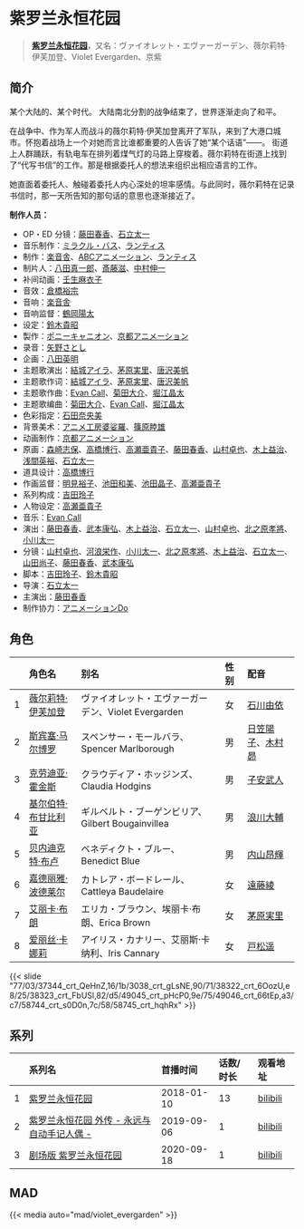 # 紫罗兰永恒花园


> <u>**[紫罗兰永恒花园](https://bgm.tv/subject/183878)**</u>，又名：ヴァイオレット・エヴァーガーデン、薇尔莉特·伊芙加登、Violet Evergarden、京紫

## 简介

某个大陆的、某个时代。
大陆南北分割的战争结束了，世界逐渐走向了和平。

在战争中、作为军人而战斗的薇尔莉特·伊芙加登离开了军队，来到了大港口城市。怀抱着战场上一个对她而言比谁都重要的人告诉了她“某个话语”――。
街道上人群踊跃，有轨电车在排列着煤气灯的马路上穿梭着。薇尔莉特在街道上找到了“代写书信”的工作。那是根据委托人的想法来组织出相应语言的工作。

她直面着委托人、触碰着委托人内心深处的坦率感情。与此同时，薇尔莉特在记录书信时，那一天所告知的那句话的意思也逐渐接近了。

**制作人员：**
- OP・ED 分镜：[藤田春香](https://bgm.tv/person/1498)、[石立太一](https://bgm.tv/person/11258)
- 音乐制作：[ミラクル・バス](https://bgm.tv/person/29527)、[ランティス](https://bgm.tv/person/57)
- 制作：[楽音舎](https://bgm.tv/person/6132)、[ABCアニメーション](https://bgm.tv/person/28583)、[ランティス](https://bgm.tv/person/57)
- 制片人：[八田真一郎](https://bgm.tv/person/32620)、[斎藤滋](https://bgm.tv/person/2030)、[中村伸一](https://bgm.tv/person/12408)
- 补间动画：[壬生麻衣子](https://bgm.tv/person/35360)
- 音效：[倉橋裕宗](https://bgm.tv/person/21457)
- 音响：[楽音舎](https://bgm.tv/person/6132)
- 音响监督：[鶴岡陽太](https://bgm.tv/person/29)
- 设定：[鈴木貴昭](https://bgm.tv/person/13327)
- 製作：[ポニーキャニオン](https://bgm.tv/person/64)、[京都アニメーション](https://bgm.tv/person/2481)
- 录音：[矢野さとし](https://bgm.tv/person/3793)
- 企画：[八田英明](https://bgm.tv/person/32621)
- 主题歌演出：[結城アイラ](https://bgm.tv/person/5873)、[茅原実里](https://bgm.tv/person/4421)、[唐沢美帆](https://bgm.tv/person/11243)
- 主题歌作词：[結城アイラ](https://bgm.tv/person/5873)、[茅原実里](https://bgm.tv/person/4421)、[唐沢美帆](https://bgm.tv/person/11243)
- 主题歌作曲：[Evan Call](https://bgm.tv/person/10895)、[菊田大介](https://bgm.tv/person/7794)、[堀江晶太](https://bgm.tv/person/9254)
- 主题歌编曲：[菊田大介](https://bgm.tv/person/7794)、[Evan Call](https://bgm.tv/person/10895)、[堀江晶太](https://bgm.tv/person/9254)
- 色彩指定：[石田奈央美](https://bgm.tv/person/2033)
- 背景美术：[アニメ工房婆娑羅](https://bgm.tv/person/35237)、[篠原睦雄](https://bgm.tv/person/23748)
- 动画制作：[京都アニメーション](https://bgm.tv/person/2481)
- 原画：[森崎志保](https://bgm.tv/person/35359)、[高橋博行](https://bgm.tv/person/3414)、[高瀬亜貴子](https://bgm.tv/person/20737)、[藤田春香](https://bgm.tv/person/1498)、[山村卓也](https://bgm.tv/person/15808)、[木上益治](https://bgm.tv/person/2227)、[浅間英裕](https://bgm.tv/person/36834)、[石立太一](https://bgm.tv/person/11258)
- 道具设计：[高橋博行](https://bgm.tv/person/3414)
- 作画监督：[明見裕子](https://bgm.tv/person/27395)、[池田和美](https://bgm.tv/person/3173)、[池田晶子](https://bgm.tv/person/2032)、[高瀬亜貴子](https://bgm.tv/person/20737)
- 系列构成：[吉田玲子](https://bgm.tv/person/508)
- 人物设定：[高瀬亜貴子](https://bgm.tv/person/20737)
- 音乐：[Evan Call](https://bgm.tv/person/10895)
- 演出：[藤田春香](https://bgm.tv/person/1498)、[武本康弘](https://bgm.tv/person/669)、[木上益治](https://bgm.tv/person/2227)、[石立太一](https://bgm.tv/person/11258)、[山村卓也](https://bgm.tv/person/15808)、[北之原孝將](https://bgm.tv/person/12660)、[小川太一](https://bgm.tv/person/12657)
- 分镜：[山村卓也](https://bgm.tv/person/15808)、[河浪栄作](https://bgm.tv/person/12656)、[小川太一](https://bgm.tv/person/12657)、[北之原孝將](https://bgm.tv/person/12660)、[木上益治](https://bgm.tv/person/2227)、[石立太一](https://bgm.tv/person/11258)、[山田尚子](https://bgm.tv/person/3687)、[藤田春香](https://bgm.tv/person/1498)、[武本康弘](https://bgm.tv/person/669)
- 脚本：[吉田玲子](https://bgm.tv/person/508)、[鈴木貴昭](https://bgm.tv/person/13327)
- 导演：[石立太一](https://bgm.tv/person/11258)
- 主演出：[藤田春香](https://bgm.tv/person/1498)
- 制作协力：[アニメーションDo](https://bgm.tv/person/23265)

## 角色

|     |   角色名   |   别名  | 性别 |  配音  |
|:--- |:------  |:----      |:---  |:--   |
| 1 | [薇尔莉特·伊芙加登](https://bgm.tv/character/37344) | ヴァイオレット・エヴァーガーデン、Violet Evergarden | 女 | [石川由依](https://bgm.tv/person/5727) |
| 2 | [斯宾塞·马尔博罗](https://bgm.tv/character/3038) | スペンサー・モールバラ、Spencer Marlborough | 男 | [日笠陽子](https://bgm.tv/person/5119)、[木村昴](https://bgm.tv/person/6787) |
| 3 | [克劳迪亚·霍金斯](https://bgm.tv/character/38322) | クラウディア・ホッジンズ、Claudia Hodgins | 男 | [子安武人](https://bgm.tv/person/1096) |
| 4 | [基尔伯特·布甘比利亚](https://bgm.tv/character/38323) | ギルベルト・ブーゲンビリア、Gilbert Bougainvillea | 男 | [浪川大輔](https://bgm.tv/person/4254) |
| 5 | [贝内迪克特·布卢](https://bgm.tv/character/49045) | ベネディクト・ブルー、Benedict Blue | 男 | [内山昂輝](https://bgm.tv/person/5768) |
| 6 | [嘉德丽雅·波德莱尔](https://bgm.tv/character/49046) | カトレア・ボードレール、Cattleya Baudelaire | 女 | [遠藤綾](https://bgm.tv/person/4893) |
| 7 | [艾丽卡·布朗](https://bgm.tv/character/58744) | エリカ・ブラウン、埃丽卡·布朗、Erica Brown | 女 | [茅原実里](https://bgm.tv/person/4421) |
| 8 | [爱丽丝·卡娜莉](https://bgm.tv/character/58745) | アイリス・カナリー、艾丽斯·卡纳利、Iris Cannary | 女 | [戸松遥](https://bgm.tv/person/4856) |

{{< slide "77/03/37344_crt_QeHnZ,16/1b/3038_crt_gLsNE,90/71/38322_crt_6OozU,e8/25/38323_crt_FbUSl,82/d5/49045_crt_pHcP0,9e/75/49046_crt_66tEp,a3/c7/58744_crt_s0D0n,7c/58/58745_crt_hqhRx" >}}

## 系列

|     | 系列名                      | 首播时间       | 话数/时长 | 观看地址                                                       |
|:----|:-------------------------|:-----------|:------|:-----------------------------------------------------------|
| 1   |[紫罗兰永恒花园](https://bgm.tv/subject/183878)| 2018-01-10 | 13    | [bilibili](https://www.bilibili.com/bangumi/play/ep173286) |
| 2   |[紫罗兰永恒花园 外传 - 永远与自动手记人偶 -](https://bgm.tv/subject/280837)| 2019-09-06 | 1     | [bilibili](https://www.bilibili.com/bangumi/play/ss31779)  |
| 3   |[剧场版 紫罗兰永恒花园](https://bgm.tv/subject/242216)| 2020-09-18 | 1     | [bilibili](https://www.bilibili.com/bangumi/play/ss40028)  |

## MAD

{{< media auto="mad/violet_evergarden"  >}}

        
